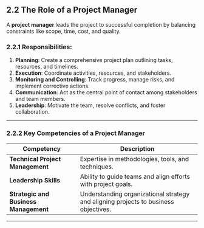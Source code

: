 ## **2.2 The Role of a Project Manager**

A **project manager** leads the project to successful completion by balancing constraints like scope, time, cost, and quality.

### **2.2.1 Responsibilities**:
1. **Planning**: Create a comprehensive project plan outlining tasks, resources, and timelines.
2. **Execution**: Coordinate activities, resources, and stakeholders.
3. **Monitoring and Controlling**: Track progress, manage risks, and implement corrective actions.
4. **Communication**: Act as the central point of contact among stakeholders and team members.
5. **Leadership**: Motivate the team, resolve conflicts, and foster collaboration.

---

### **2.2.2 Key Competencies of a Project Manager**

| **Competency**                     | **Description**                                                                                  |
|------------------------------------|--------------------------------------------------------------------------------------------------|
| **Technical Project Management**   | Expertise in methodologies, tools, and techniques.                                              |
| **Leadership Skills**              | Ability to guide teams and align efforts with project goals.                                     |
| **Strategic and Business Management**| Understanding organizational strategy and aligning projects to business objectives.             |

---
